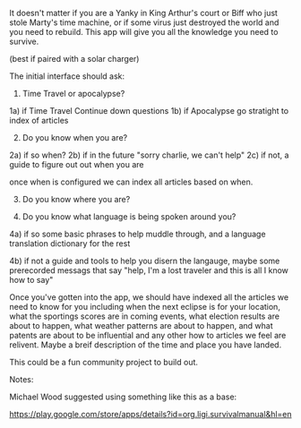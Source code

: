 
It doesn't matter if you are a Yanky in King Arthur's court or Biff who just stole Marty's time machine, or if some virus just destroyed the world and you need to rebuild. This app will give you all the knowledge you need to survive.

(best if paired with a solar charger)

The initial interface should ask:

1) Time Travel or apocalypse?

1a) if Time Travel Continue down questions
1b) if Apocalypse go stratight to index of articles



2) Do you know when you are?

2a) if so when?
2b) if in the future "sorry charlie, we can't help"
2c) if not, a guide to figure out out when you are


once when is configured we can index all articles based on when.


3) Do you know where you are?



4) Do you know what language is being spoken around you?

4a) if so some basic phrases to help muddle through, and a language translation dictionary for the rest

4b) if not a guide and tools to help you disern the langauge, maybe some prerecorded messags that say "help, I'm a lost traveler and this is all I know how to say"



Once you've gotten into the app, we should have indexed all the articles we need to know for you including when the next eclipse is for your location, what the sportings scores are in coming events, what election results are about to happen, what weather patterns are about to happen, and what patents are about to be influential and any other how to articles we feel are relivent. Maybe a breif description of the time and place you have landed.

This could be a fun community project to build out.





Notes:

Michael Wood suggested using something like this as a base:

https://play.google.com/store/apps/details?id=org.ligi.survivalmanual&hl=en


